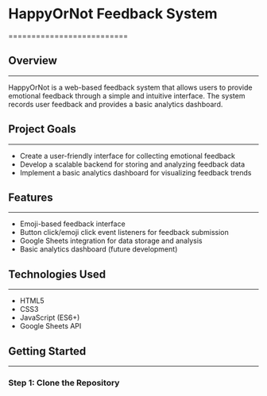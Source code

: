 # HappyOrNot Feedback System
==========================


## Overview
------------

HappyOrNot is a web-based feedback system that allows users to provide emotional feedback through a simple and intuitive interface. The system records user feedback and provides a basic analytics dashboard.


## Project Goals
----------------

* Create a user-friendly interface for collecting emotional feedback
* Develop a scalable backend for storing and analyzing feedback data
* Implement a basic analytics dashboard for visualizing feedback trends


## Features
------------

* Emoji-based feedback interface
* Button click/emoji click event listeners for feedback submission
* Google Sheets integration for data storage and analysis
* Basic analytics dashboard (future development)


## Technologies Used
--------------------

* HTML5
* CSS3
* JavaScript (ES6+)
* Google Sheets API


## Getting Started
-------------------

### Step 1: Clone the Repository

